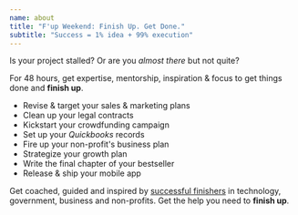 ```yaml
---
name: about
title: "F'up Weekend: Finish Up. Get Done."
subtitle: "Success = 1% idea + 99% execution"
---
```

Is your project stalled? Or are you *almost there* but not quite?

For 48 hours, get expertise, mentorship, inspiration & focus to get things done and **finish up**.

  - Revise & target your sales & marketing plans
  - Clean up your legal contracts
  - Kickstart your crowdfunding campaign
  - Set up your *Quickbooks* records
  - Fire up your non-profit's business plan
  - Strategize your growth plan
  - Write the final chapter of your bestseller
  - Release & ship your mobile app

Get coached, guided and inspired by [successful finishers](#mentors) in technology, government, business and non-profits. Get the help you need to **finish up**.
